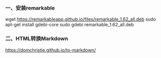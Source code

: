 ### 一、安装remarkable
wget https://remarkableapp.github.io/files/remarkable_1.62_all.deb
sudo apt-get install gdebi-core
sudo gdebi remarkable_1.62_all.deb

### 二、HTML转换Markdown 
https://domchristie.github.io/to-markdown/
